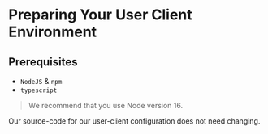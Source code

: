 # Preparing Your User Client Environment 

## Prerequisites
* `NodeJS` & `npm` 
* `typescript` 

> We recommend that you use Node version 16.

Our source-code for our user-client configuration does not need changing.



















